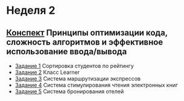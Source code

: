 # Неделя 2
## [Конспект](week_2.pdf) Принципы оптимизации кода, сложность алгоритмов и эффективное использование ввода/вывода

* [Задание 1](01_Programming_Assignment/README.md) Сортировка студентов по рейтингу
* [Задание 2](02_Programming_Assignment/README.md) Класс Learner
* [Задание 3](03_Practice_Programming_Assignment/README.md) Cистема маршрутизации экспрессов
* [Задание 4](04_Programming_Assignment/README.md) Система стимулирования чтения электронных книг
* [Задание 5](05_Programming_Assignment/README.md) Система бронирования отелей
